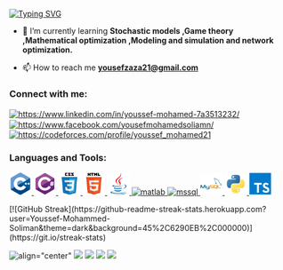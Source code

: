 [![Typing SVG](https://readme-typing-svg.herokuapp.com?font=Fira+Code&pause=1000&color=2A91BE&center=true&vCenter=true&width=435&lines=Hi+there%F0%9F%91%8B;I'm+Youssef+Mohammed)](https://git.io/typing-svg)
- 🌱 I’m currently learning **Stochastic models ,Game theory ,Mathematical optimization ,Modeling and simulation and network optimization.**

- 📫 How to reach me **yousefzaza21@gmail.com**

<h3 align="left">Connect with me:</h3>
<p align="left">
<a href="https://linkedin.com/in/https://www.linkedin.com/in/youssef-mohamed-7a3513232/" target="blank"><img align="center" src="https://raw.githubusercontent.com/rahuldkjain/github-profile-readme-generator/master/src/images/icons/Social/linked-in-alt.svg" alt="https://www.linkedin.com/in/youssef-mohamed-7a3513232/" height="30" width="40" /></a>
<a href="https://fb.com/https://www.facebook.com/yousefmohamedsoliamn/" target="blank"><img align="center" src="https://raw.githubusercontent.com/rahuldkjain/github-profile-readme-generator/master/src/images/icons/Social/facebook.svg" alt="https://www.facebook.com/yousefmohamedsoliamn/" height="30" width="40" /></a>
<a href="https://codeforces.com/profile/https://codeforces.com/profile/youssef_mohamed21" target="blank"><img align="center" src="https://raw.githubusercontent.com/rahuldkjain/github-profile-readme-generator/master/src/images/icons/Social/codeforces.svg" alt="https://codeforces.com/profile/youssef_mohamed21" height="30" width="40" /></a>
</p>

<h3 align="left">Languages and Tools:</h3>
<p align="left"> <a href="https://www.w3schools.com/cpp/" target="_blank" rel="noreferrer"> <img src="https://raw.githubusercontent.com/devicons/devicon/master/icons/cplusplus/cplusplus-original.svg" alt="cplusplus" width="40" height="40"/> </a> <a href="https://www.w3schools.com/cs/" target="_blank" rel="noreferrer"> <img src="https://raw.githubusercontent.com/devicons/devicon/master/icons/csharp/csharp-original.svg" alt="csharp" width="40" height="40"/> </a> <a href="https://www.w3schools.com/css/" target="_blank" rel="noreferrer"> <img src="https://raw.githubusercontent.com/devicons/devicon/master/icons/css3/css3-original-wordmark.svg" alt="css3" width="40" height="40"/> </a> <a href="https://www.w3.org/html/" target="_blank" rel="noreferrer"> <img src="https://raw.githubusercontent.com/devicons/devicon/master/icons/html5/html5-original-wordmark.svg" alt="html5" width="40" height="40"/> </a> <a href="https://www.java.com" target="_blank" rel="noreferrer"> <img src="https://raw.githubusercontent.com/devicons/devicon/master/icons/java/java-original.svg" alt="java" width="40" height="40"/> </a> <a href="https://www.mathworks.com/" target="_blank" rel="noreferrer"> <img src="https://upload.wikimedia.org/wikipedia/commons/2/21/Matlab_Logo.png" alt="matlab" width="40" height="40"/> </a> <a href="https://www.microsoft.com/en-us/sql-server" target="_blank" rel="noreferrer"> <img src="https://www.svgrepo.com/show/303229/microsoft-sql-server-logo.svg" alt="mssql" width="40" height="40"/> </a> <a href="https://www.mysql.com/" target="_blank" rel="noreferrer"> <img src="https://raw.githubusercontent.com/devicons/devicon/master/icons/mysql/mysql-original-wordmark.svg" alt="mysql" width="40" height="40"/> </a> <a href="https://www.python.org" target="_blank" rel="noreferrer"> <img src="https://raw.githubusercontent.com/devicons/devicon/master/icons/python/python-original.svg" alt="python" width="40" height="40"/> </a> <a href="https://www.typescriptlang.org/" target="_blank" rel="noreferrer"> <img src="https://raw.githubusercontent.com/devicons/devicon/master/icons/typescript/typescript-original.svg" alt="typescript" width="40" height="40"/> </a> </p>
[![GitHub Streak](https://github-readme-streak-stats.herokuapp.com?user=Youssef-Mohammed-Soliman&theme=dark&background=45%2C6290EB%2C000000)](https://git.io/streak-stats)

![align="center"](http://github-profile-summary-cards.vercel.app/api/cards/profile-details?username=Youssef-Mohammed-Soliman&theme=apprentice)
![](http://github-profile-summary-cards.vercel.app/api/cards/repos-per-language?username=Youssef-Mohammed-Soliman&theme=apprentice)
![](http://github-profile-summary-cards.vercel.app/api/cards/most-commit-language?username=Youssef-Mohammed-Soliman&theme=apprentice)
![](http://github-profile-summary-cards.vercel.app/api/cards/stats?username=Youssef-Mohammed-Soliman&theme=apprentice)
![](http://github-profile-summary-cards.vercel.app/api/cards/productive-time?username=Youssef-Mohammed-Soliman&theme=apprentice&utcOffset=8)
</p>
